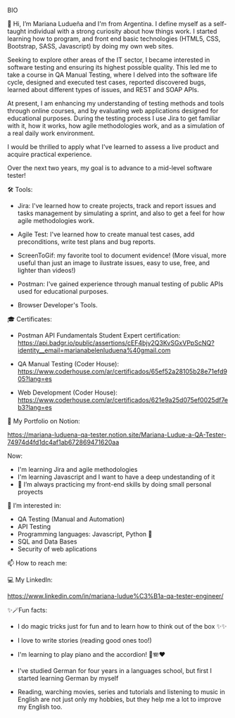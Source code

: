 BIO

👋 Hi, I’m Mariana Ludueña and I'm from Argentina. I define myself as a self-taught individual with a strong curiosity about how things work. I started learning how to program, and front end basic technologies (HTML5, CSS, Bootstrap, SASS, Javascript) by doing my own web sites.

Seeking to explore other areas of the IT sector, I became interested in software testing and ensuring its highest possible quality. This led me to take a course in QA Manual Testing, where I delved into the software life cycle, designed and executed test cases, reported discovered bugs, learned about different types of issues, and REST and SOAP APIs.

At present, I am enhancing my understanding of testing methods and tools through online courses, and by evaluating web applications designed for educational purposes. During the testing process I use Jira to get familiar with it, how it works, how agile methodologies work, and as a simulation of a real daily work environment.

 I would be thrilled to apply what I've learned to assess a live product and acquire practical experience. 
 
 Over the next two years, my goal is to advance to a mid-level software tester!
 

 🛠️ Tools:

  - Jira: I've learned how to create projects, track and report issues and tasks management by simulating a sprint, and also to get a feel for how agile methodologies work.
    
  - Agile Test: I've learned how to create manual test cases, add preconditions, write test plans and bug reports.
    
  - ScreenToGif: my favorite tool to document evidence! (More visual, more useful than just an image to ilustrate issues, easy to use, free, and lighter than videos!)
    
  - Postman: I've gained experience through manual testing of public APIs used for educational purposes.
    
  - Browser Developer's Tools.
    

🎓 Certificates:

- Postman API Fundamentals Student Expert certification: https://api.badgr.io/public/assertions/cEF4bjv2Q3KvSGxVPpScNQ?identity__email=marianabelenluduena%40gmail.com
  
- QA Manual Testing (Coder House): https://www.coderhouse.com/ar/certificados/65ef52a28105b28e71efd905?lang=es
  
- Web Development (Coder House): https://www.coderhouse.com/ar/certificados/621e9a25d075ef0025df7eb3?lang=es


💼 My Portfolio on Notion:

https://mariana-luduena-qa-tester.notion.site/Mariana-Ludue-a-QA-Tester-74974d4fd1dc4af1ab672869471620aa


Now:

- I'm learning Jira and agile methodologies
- I'm learning Javascript and I want to have a deep undestanding of it
- 🌱 I’m always practicing my front-end skills by doing small personal proyects
  

 👀 I’m interested in:

 - QA Testing (Manual and Automation)
 - API Testing
 - Programming languages: Javascript, Python 🐍
 -  SQL and Data Bases
 -  Security of web aplications


 📫 How to reach me:

💻 My LinkedIn: 

https://www.linkedin.com/in/mariana-ludue%C3%B1a-qa-tester-engineer/


✨🪄Fun facts: 

- I do magic tricks just for fun and to learn how to think out of the box ✨✨
  
- I love to write stories (reading good ones too!)
  
- I'm learning to play piano and the accordion! 🎹🪗❤️
  
- I've studied German for four years in a languages school, but first I started learning German by myself
  
- Reading, warching movies, series and tutorials and listening to music in English are not just only my hobbies, but they help me a lot to improve my English too. 

<!---
marianaluduena/marianaluduena is a ✨ special ✨ repository because its `README.md` (this file) appears on your GitHub profile.
You can click the Preview link to take a look at your changes.
--->
